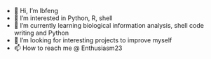 - 👋 Hi, I’m lbfeng
- 👀 I’m interested in Python, R, shell
- 🌱 I’m currently learning biological information analysis, shell code writing and Python
- 💞️ I’m looking for interesting projects to improve myself
- 📫 How to reach me @ Enthusiasm23

<!---
Enthusiasm23/Enthusiasm23 is a ✨ special ✨ repository because its `README.md` (this file) appears on your GitHub profile.
You can click the Preview link to take a look at your changes.
--->
